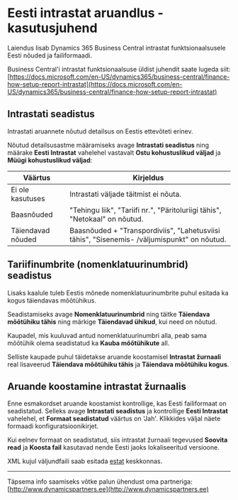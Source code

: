 ---
---
# Eesti intrastat aruandlus - kasutusjuhend
Laiendus lisab Dynamics 365 Business Central intrastat funktsionaalsusele Eesti nõuded ja failiformaadi.

Business Central'i intrastat funktsionaalsuse üldist juhendit saate lugeda siit:
[https://docs.microsoft.com/en-US/dynamics365/business-central/finance-how-setup-report-intrastat](https://docs.microsoft.com/en-US/dynamics365/business-central/finance-how-setup-report-intrastat)

## Intrastati seadistus
Intrastati aruannete nõutud detailsus on Eestis ettevõteti erinev.

Nõutud detailsusastme määramiseks avage **Intrastati seadistus** ning määrake **Eesti Intrastat** vahelehel vastavalt **Ostu kohustuslikud väljad** ja **Müügi kohustuslikud väljad**:

Väärtus | Kirjeldus
-- | --
Ei ole kasutuses | Intrastati väljade täitmist ei nõuta.
Baasnõuded | "Tehingu liik", "Tariifi nr.", "Päritoluriigi tähis", "Netokaal" on nõutud.
Täiendavad nõuded | Baasnõuded + "Transpordiviis", "Lahetusviisi tähis", "Sisenemis- /väljumispunkt" on nõutud.

## Tariifinumbrite (nomenklatuurinumbrid) seadistus
Lisaks kaalule tuleb Eestis mõnede nomenklatuurinumbrite puhul esitada ka kogus täiendavas mõõtühikus.

Seadistamiseks avage **Nomenklatuurinumbrid** ning täitke **Täiendava mõõtühiku tähis** ning märkige **Täiendavad ühikud**, kui need on nõutud.
  
Kaupadel, mis kuuluvad antud nomenklatuurinumbri alla, peab sama mõõtühik olema seadistatud ka **Kauba mõõtühikute** all.

Selliste kaupade puhul täidetakse aruande koostamisel **Intrastat žurnaali** real lisaveerud **Täiendava mõõtühiku tähis** ja **Täiendava mõõtühiku kogus**.

## Aruande koostamine intrastat žurnaalis
Enne esmakordset aruande koostamist kontrollige, kas Eesti failiformaat on seadistatud. Selleks avage **Intrastati seadistus** ja kontrollige **Eesti Intrastat** vahelehel, et **Formaat seadistatud** väärtus on 'Jah'. Klikkides väljal näete formaadi konfiguratsioonikirjet.

Kui eelnev formaat on seadistatud, siis intrastat žurnaali tegevused **Soovita read** ja **Koosta fail** kasutavad nende Eesti jaoks lokaliseeritud versioone.

XML kujul väljundfaili saab esitada [estat](https://estat.stat.ee/) keskkonnas.

***

Täpsema info saamiseks võtke palun ühendust oma partneriga:  
[http://www.dynamicspartners.ee](http://www.dynamicspartners.ee)
